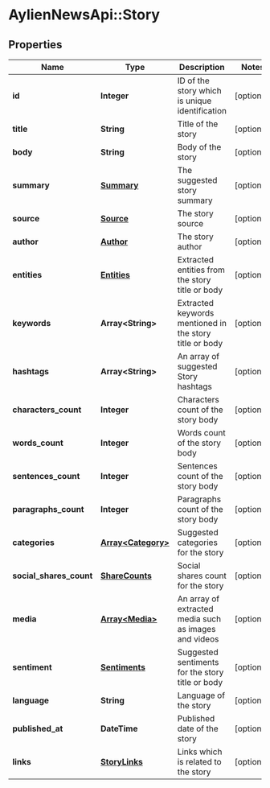 # AylienNewsApi::Story

## Properties
Name | Type | Description | Notes
------------ | ------------- | ------------- | -------------
**id** | **Integer** | ID of the story which is unique identification | [optional] 
**title** | **String** | Title of the story | [optional] 
**body** | **String** | Body of the story | [optional] 
**summary** | [**Summary**](Summary.md) | The suggested story summary | [optional] 
**source** | [**Source**](Source.md) | The story source | [optional] 
**author** | [**Author**](Author.md) | The story author | [optional] 
**entities** | [**Entities**](Entities.md) | Extracted entities from the story title or body | [optional] 
**keywords** | **Array&lt;String&gt;** | Extracted keywords mentioned in the story title or body | [optional] 
**hashtags** | **Array&lt;String&gt;** | An array of suggested Story hashtags | [optional] 
**characters_count** | **Integer** | Characters count of the story body | [optional] 
**words_count** | **Integer** | Words count of the story body | [optional] 
**sentences_count** | **Integer** | Sentences count of the story body | [optional] 
**paragraphs_count** | **Integer** | Paragraphs count of the story body | [optional] 
**categories** | [**Array&lt;Category&gt;**](Category.md) | Suggested categories for the story | [optional] 
**social_shares_count** | [**ShareCounts**](ShareCounts.md) | Social shares count for the story | [optional] 
**media** | [**Array&lt;Media&gt;**](Media.md) | An array of extracted media such as images and videos | [optional] 
**sentiment** | [**Sentiments**](Sentiments.md) | Suggested sentiments for the story title or body | [optional] 
**language** | **String** | Language of the story | [optional] 
**published_at** | **DateTime** | Published date of the story | [optional] 
**links** | [**StoryLinks**](StoryLinks.md) | Links which is related to the story | [optional] 


